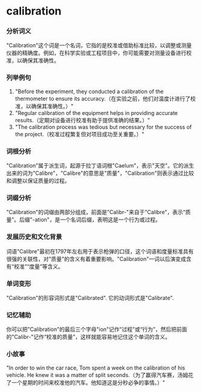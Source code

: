 # calibration

### 分析词义

  

"Calibration"这个词是一个名词，它指的是校准或借助标准比较，以调整或测量仪器的精确度。例如，在科学实验或工程项目中，你可能需要对测量设备进行校准，以确保其准确性。

  

### 列举例句

  

1.  "Before the experiment, they conducted a calibration of the thermometer to ensure its accuracy.（在实验之前，他们对温度计进行了校准，以确保其准确性。）"
2.  "Regular calibration of the equipment helps in providing accurate results.（定期对设备进行校准有助于提供准确的结果。）"
3.  "The calibration process was tedious but necessary for the success of the project.（校准过程繁复但对项目成功至关重要。）"

  

### 词根分析

  

"Calibration"属于派生词，起源于拉丁语词根"Caelum"，表示"天空"。它的派生出来的词为"Calibre"，"Calibre"的意思是"质量"，"Calibration"则表示通过比较和调整以保证质量的过程。

  

### 词缀分析

  

"Calibration"的词缀由两部分组成，前面是"Calibr-"来自于"Calibre"，表示“质量”。后缀"-ation"，是一个名词后缀，表明这是一个行为或过程。

  

### 发展历史和文化背景

  

词语"Calibre"最初在1797年左右用于表示枪弹的口径，这个词语和度量标准具有很强的关联性，对"质量"的含义有着重要影响。"Calibration"一词以后演变成含有“校准”“度量”等含义。

  

### 单词变形

  

"Calibration"的形容词形式是"Calibrated". 它的动词形式是"Calibrate".

  

### 记忆辅助

  

你可以把"Calibration"的最后三个字母"ion"记作“过程”或“行为”，然后把前面的"Calibr-"记作“校准的质量”，这样就能容易地记住这个单词的含义。

  

### 小故事

  

"In order to win the car race, Tom spent a week on the calibration of his vehicle. He knew it was a matter of split seconds.（为了赢得汽车赛，汤姆花了一个星期的时间来校准他的汽车。他知道这是分秒必争的事情。）"
